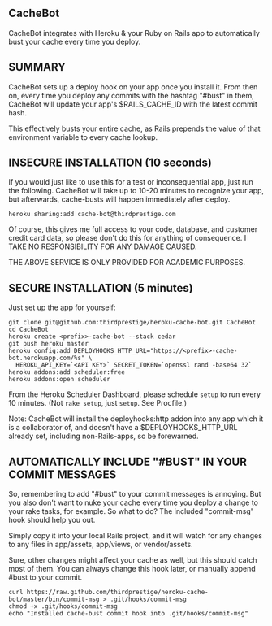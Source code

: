CacheBot
--------

CacheBot integrates with Heroku & your Ruby on Rails app to automatically bust your cache every time you deploy.

SUMMARY
-------
CacheBot sets up a deploy hook on your app once you install it. From then on, every time you deploy any commits with the hashtag "#bust" in them, CacheBot will update your app's $RAILS_CACHE_ID with the latest commit hash.

This effectively busts your entire cache, as Rails prepends the value of that environment variable to every cache lookup.

INSECURE INSTALLATION (10 seconds)
----------------------------------

If you would just like to use this for a test or inconsequential app, just run the following.  CacheBot will take up to 10-20 minutes to recognize your app, but afterwards, cache-busts will happen immediately after deploy.

`heroku sharing:add cache-bot@thirdprestige.com`

Of course, this gives me full access to your code, database, and customer credit card data, so please don't do this for anything of consequence. I TAKE NO RESPONSIBILITY FOR ANY DAMAGE CAUSED.

THE ABOVE SERVICE IS ONLY PROVIDED FOR ACADEMIC PURPOSES.

SECURE INSTALLATION (5 minutes)
-------------------------------

Just set up the app for yourself:

    git clone git@github.com:thirdprestige/heroku-cache-bot.git CacheBot
    cd CacheBot
    heroku create <prefix>-cache-bot --stack cedar
    git push heroku master
    heroku config:add DEPLOYHOOKS_HTTP_URL="https://<prefix>-cache-bot.herokuapp.com/%s" \
      HEROKU_API_KEY=`<API KEY>` SECRET_TOKEN=`openssl rand -base64 32`
    heroku addons:add scheduler:free
    heroku addons:open scheduler

From the Heroku Scheduler Dashboard, please schedule `setup` to run every 10 minutes. (Not `rake setup`, just `setup`. See Procfile.)

Note: CacheBot will install the deployhooks:http addon into any app which it is a collaborator of, and doesn't have a $DEPLOYHOOKS_HTTP_URL already set, including non-Rails-apps, so be forewarned.

AUTOMATICALLY INCLUDE "#BUST" IN YOUR COMMIT MESSAGES
-----------------------------------------------------

So, remembering to add "#bust" to your commit messages is annoying. But you also don't want to nuke your cache every time you deploy a change to your rake tasks, for example. So what to do?  The included "commit-msg" hook should help you out.

Simply copy it into your local Rails project, and it will watch for any changes to any files in app/assets, app/views, or vendor/assets.

Sure, other changes might affect your cache as well, but this should catch most of them.  You can always change this hook later, or manually append #bust to your commit.

    curl https://raw.github.com/thirdprestige/heroku-cache-bot/master/bin/commit-msg > .git/hooks/commit-msg
    chmod +x .git/hooks/commit-msg
    echo "Installed cache-bust commit hook into .git/hooks/commit-msg"

